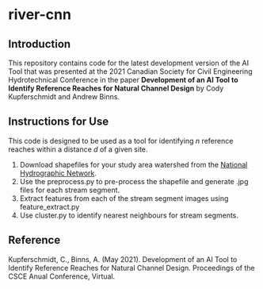 # river-cnn

## Introduction
This repository contains code for the latest development version of the AI Tool that was presented at the 2021 Canadian Society for Civil Engineering Hydrotechnical Conference in the paper **Development of an AI Tool to Identify Reference Reaches for Natural Channel Design** by Cody Kupferschmidt and Andrew Binns.

## Instructions for Use
This code is designed to be used as a tool for identifying *n* reference reaches within a distance *d* of a given site.
1. Download shapefiles for your study area watershed from the [National Hydrographic Network](https://open.canada.ca/data/en/dataset/a4b190fe-e090-4e6d-881e-b87956c07977).
2. Use the preprocess.py to pre-process the shapefile and generate .jpg files for each stream segment.
3. Extract features from each of the stream segment images using feature_extract.py
4. Use cluster.py to identify nearest neighbours for stream segments.

## Reference
Kupferschmidt, C., Binns, A. (May 2021). Development of an AI Tool to Identify Reference Reaches for Natural Channel Design. Proceedings of the CSCE Anual Conference, Virtual.

   
